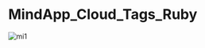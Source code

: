 

# MindApp_Cloud_Tags_Ruby





![mi1](https://user-images.githubusercontent.com/66983974/118405980-c2fe0b80-b650-11eb-9656-a88283782c49.jpg)




